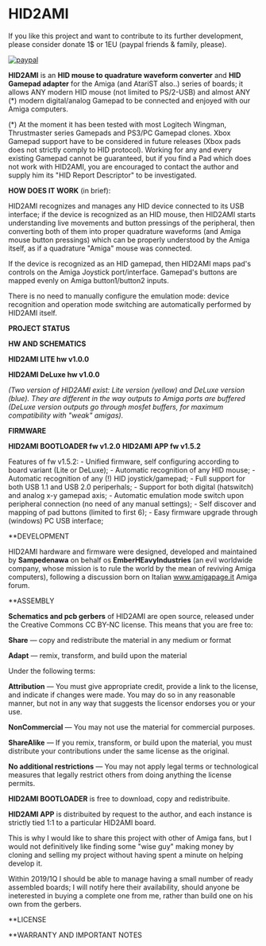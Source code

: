 # HID2AMI
If you like this project and want to contribute to its further development, please consider donate 1$ or 1EU (paypal friends & family, please).

[![paypal](https://www.paypalobjects.com/en_US/i/btn/btn_donateCC_LG.gif)](https://paypal.me/EmberHeavyIndustries)




**HID2AMI** is an **HID mouse to quadrature waveform converter** and **HID Gamepad adapter** for the Amiga (and AtariST also..) series of boards; it allows ANY modern HID mouse (not limited to PS/2-USB) and almost ANY (*) modern digital/analog Gamepad to be connected and enjoyed with our Amiga computers.

(*) At the moment it has been tested with most Logitech Wingman, Thrustmaster series Gamepads and PS3/PC Gamepad clones. Xbox Gamepad support have to be considered in future releases (Xbox pads does not strictly comply to HID protocol). Working for any and every existing Gamepad cannot be guaranteed, but if you find a Pad which does not work with HID2AMI, you are encouraged to contact the author and supply him its "HID Report Descriptor" to be investigated.


**HOW DOES IT WORK** (in brief):

HID2AMI recognizes and manages any HID device connected to its USB interface; if the device is recognized as an HID mouse, then HID2AMI starts understanding live movements and button pressings of the peripheral, then converting both of them into proper quadrature waveforms (and Amiga mouse button pressings) which can be properly understood by the Amiga itself, as if a quadrature "Amiga" mouse was connected.

If the device is recognized as an HID gamepad, then HID2AMI maps pad's controls on the Amiga Joystick port/interface.
Gamepad's buttons are mapped evenly on Amiga button1/button2 inputs.

There is no need to manually configure the emulation mode: device recognition and operation mode switching are automatically performed by HID2AMI itself.


**PROJECT STATUS**

**HW AND SCHEMATICS**
  
  **HID2AMI LITE    hw v1.0.0**
  
  **HID2AMI DeLuxe  hw v1.0.0**
 
  *(Two version of HID2AMI exist: Lite version (yellow) and DeLuxe version (blue). They are different in the way outputs to Amiga ports are buffered (DeLuxe version outputs go through mosfet buffers, for maximum compatibility with "weak" amigas).*

  **FIRMWARE**
  
   **HID2AMI BOOTLOADER fw v1.2.0**
   **HID2AMI APP        fw v1.5.2**

   Features of fw v1.5.2: 
    - Unified firmware, self configuring according to board variant (Lite or DeLuxe);
    - Automatic recognition of any HID mouse;
    - Automatic recognition of any (!) HID joystick/gamepad;
    - Full support for both USB 1.1 and USB 2.0 periperhals;
    - Support for both digital (hatswitch) and analog x-y gamepad axis;
    - Automatic emulation mode switch upon peripheral connection (no need of any manual settings);
    - Self discover and mapping of pad buttons (limited to first 6);
    - Easy firmware upgrade through (windows) PC USB interface;


**DEVELOPMENT

HID2AMI hardware and firmware were designed, developed and maintained by **Sampedenawa** on behalf os **EmberHEavyIndustries** (an evil worldwide company, whose mission is to rule the world by the mean of reviving Amiga computers), following a discussion born on Italian www.amigapage.it Amiga forum.


**ASSEMBLY

**Schematics and pcb gerbers** of HID2AMI are open source, released under the Creative Commons CC BY-NC license.
This means that you are free to:

  **Share** — copy and redistribute the material in any medium or format
    
  **Adapt** — remix, transform, and build upon the material 
    
Under the following terms:

   **Attribution** — You must give appropriate credit, provide a link to the license, and indicate if changes were made. You may do so in any reasonable manner, but not in any way that suggests the licensor endorses you or your use.
    
   **NonCommercial** — You may not use the material for commercial purposes.
    
   **ShareAlike** — If you remix, transform, or build upon the material, you must distribute your contributions under the same license as the original.
    
   **No additional restrictions** — You may not apply legal terms or technological measures that legally restrict others from doing anything the license permits.
   


**HID2AMI BOOTLOADER** is free to download, copy and redistribuite.

**HID2AMI APP** is distribuited by request to the author, and each instance is strictly tied 1:1 to a particular HID2AMI board.

This is why I would like to share this project with other of Amiga fans, but I would not definitively like finding some "wise guy" making money by cloning and selling my project without having spent a minute on helping develop it.


Within 2019/1Q I should be able to manage having a small number of ready assembled boards; I will notify here their availability, should anyone be ineterested in buying a complete one from me, rather than build one on his own from the gerbers. 

**LICENSE

**WARRANTY AND IMPORTANT NOTES

